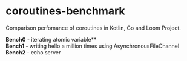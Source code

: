 # coroutines-benchmark
Comparison perfomance of coroutines in Kotlin, Go and Loom Project.

**Bench0** - iterating atomic variable**  
**Bench1** - writing hello a million times using AsynchronousFileChannel  
**Bench2** - echo server
